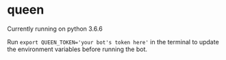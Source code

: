 # queen
Currently running on python 3.6.6

Run `export QUEEN_TOKEN='your bot's token here'` in the terminal to update the environment variables before running the bot.

